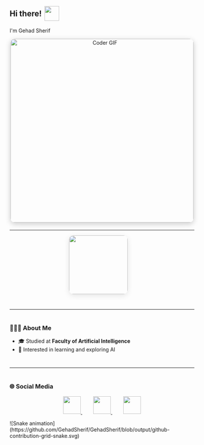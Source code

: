 <h2 align="left" style="display: flex; align-items: center;">
  Hi there!
  <img src="https://media1.giphy.com/media/v1.Y2lkPTc5MGI3NjExY2l1am42NHJlNHhyeGdscHIwc2NzcGplb2dkaHhlNXo3czdvZXE1MCZlcD12MV9pbnRlcm5hbF9naWZfYnlfaWQmY3Q9Zw/o7GDRqKfyKYrEDcmhC/giphy.gif" 
       width="40" height="40" 
       style="margin-left: 8px; transition: transform 0.3s;" />
</h2>

    
  </h2>
  I'm Gehad Sherif
</h3>



<p align="center" style="margin-bottom: 20px;">
  <img src="https://media.giphy.com/media/SWoSkN6DxTszqIKEqv/giphy.gif" alt="Coder GIF" width="500" style="border-radius: 12px; box-shadow: 0 4px 15px rgba(0,0,0,0.2);" />
</p>

---
<p align="center" style="margin-bottom: 20px;">
  <img src="https://github-readme-streak-stats.herokuapp.com?user=gehado2002&theme=light" height="160" style="border-radius: 12px; box-shadow: 0 4px 15px rgba(0,0,0,0.1); margin-right: 20px;" </p>


<hr style="border: none; border-top: 1px solid #eee; margin: 40px 0;" />

### 👩🏻‍💻 About Me
<ul>
  <li>🎓 Studied at <strong>Faculty of Artificial Intelligence</strong></li>
  <li>🤖 Interested in learning and exploring AI</li>
</ul>

<hr style="border: none; border-top: 1px solid #eee; margin: 40px 0;" />

### 🌐 Social Media
<p align="center" style="margin-top: 0;">
  <a href="https://github.com/gehado2002" target="_blank" style="margin: 0 15px;">
    <img src="https://cdn.jsdelivr.net/gh/devicons/devicon/icons/github/github-original.svg" width="48" height="48" style="transition: transform 0.3s;" />
  </a>
  <a href="https://www.linkedin.com/in/gehad-sherif-6447a3342/" target="_blank" style="margin: 0 15px;">
    <img src="https://cdn.jsdelivr.net/gh/devicons/devicon/icons/linkedin/linkedin-original.svg" width="48" height="48" style="transition: transform 0.3s;" />
  </a>
  <a href="mailto:gehado2002@gmail.com" target="_blank" style="margin: 0 15px;">
    <img src="https://cdn.jsdelivr.net/gh/devicons/devicon/icons/google/google-original.svg" width="48" height="48" style="transition: transform 0.3s;" />
  </a>
</p>
![Snake animation](https://github.com/GehadSherif/GehadSherif/blob/output/github-contribution-grid-snake.svg)

